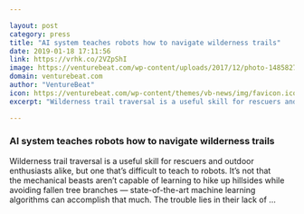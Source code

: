 ```yaml
---

layout: post
category: press
title: "AI system teaches robots how to navigate wilderness trails"
date: 2019-01-18 17:11:56
link: https://vrhk.co/2VZpShI
image: https://venturebeat.com/wp-content/uploads/2017/12/photo-1485827404703-89b55fcc595e.jpeg?w=1200&strip=all
domain: venturebeat.com
author: "VentureBeat"
icon: https://venturebeat.com/wp-content/themes/vb-news/img/favicon.ico
excerpt: "Wilderness trail traversal is a useful skill for rescuers and outdoor enthusiasts alike, but one that’s difficult to teach to robots. It’s not that the mechanical beasts aren’t capable of learning to hike up hillsides while avoiding fallen tree branches — state-of-the-art machine learning algorithms can accomplish that much. The trouble lies in their lack of …"

---
```


### AI system teaches robots how to navigate wilderness trails

Wilderness trail traversal is a useful skill for rescuers and outdoor enthusiasts alike, but one that’s difficult to teach to robots. It’s not that the mechanical beasts aren’t capable of learning to hike up hillsides while avoiding fallen tree branches — state-of-the-art machine learning algorithms can accomplish that much. The trouble lies in their lack of …